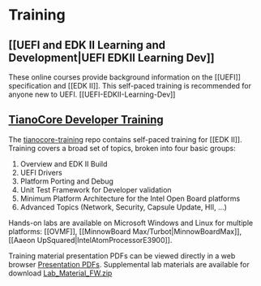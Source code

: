 # Training

## [[UEFI and EDK II Learning and Development|UEFI EDKII Learning Dev]]

These online courses provide background information on the [[UEFI]] specification and [[EDK II]]. This self-paced training is recommended for anyone new to UEFI. [[UEFI-EDKII-Learning-Dev]]

## [TianoCore Developer Training](https://github.com/tianocore-training/Tianocore_Training_Contents/wiki) 

The [tianocore-training](https://github.com/tianocore-training/Tianocore_Training_Contents/wiki) repo contains self-paced training for [[EDK II]]. Training covers a broad set of topics, broken into four basic groups:

1. Overview and EDK II Build
2. UEFI Drivers
3. Platform Porting and Debug
4. Unit Test Framework for Developer validation
5. Minimum Platform Architecture for the Intel Open Board platforms
6. Advanced Topics (Network, Security, Capsule Update, HII, ...)

Hands-on labs are available on Microsoft Windows and Linux for multiple platforms: [[OVMF]], [[MinnowBoard Max/Turbot|MinnowBoardMax]], [[Aaeon UpSquared|IntelAtomProcessorE3900]].

Training material presentation PDFs can be viewed directly in a web browser  <a href="https://github.com/tianocore-training/Tianocore_Training_Contents/wiki/Catalog_of_Training#suggested-schedule-with-labs">Presentation PDFs</a>. Supplemental lab materials are available for download <a href="https://github.com/tianocore-training/Lab_Material_FW/archive/main.zip"> Lab_Material_FW.zip </a>
